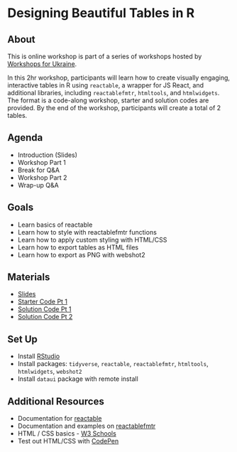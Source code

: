 # Designing Beautiful Tables in R

## About

This is online workshop is part of a series of workshops hosted by [Workshops for Ukraine](https://sites.google.com/view/dariia-mykhailyshyna/main/r-workshops-for-ukraine).

In this 2hr workshop, participants will learn how to create visually engaging, interactive tables in R using `reactable`, a wrapper for JS React, and additional libraries, including `reactablefmtr`, `htmltools`, and `htmlwidgets`. The format is a code-along workshop, starter and solution codes are provided. By the end of the workshop, participants will create a total of 2 tables.

## Agenda

-   Introduction (Slides)
-   Workshop Part 1
-   Break for Q&A
-   Workshop Part 2
-   Wrap-up Q&A

## Goals

-   Learn basics of reactable
-   Learn how to style with reactablefmtr functions
-   Learn how to apply custom styling with HTML/CSS
-   Learn how to export tables as HTML files
-   Learn how to export as PNG with webshot2

## Materials

-   [Slides](presentation/table-workshop.html)
-   [Starter Code Pt 1](workshop-materials/starter-code-pt1.R)
-   [Solution Code Pt 1](workshop-materials/solution-code-pt1.R)
-   [Solution Code Pt 2](workshop-materials/solution-code-pt2.R)

## Set Up

-   Install [RStudio](https://posit.co/download/rstudio-desktop/)
-   Install packages: `tidyverse`, `reactable`, `reactablefmtr`, `htmltools`, `htmlwidgets`, `webshot2`
-   Install `dataui` package with remote install

## Additional Resources

-   Documentation for [reactable](https://glin.github.io/reactable/)
-   Documentation and examples on [reactablefmtr](https://kcuilla.github.io/reactablefmtr/)
-   HTML / CSS basics - [W3 Schools](https://www.w3schools.com/)
-   Test out HTML/CSS with [CodePen](https://codepen.io/)
